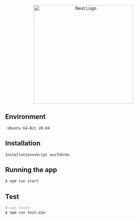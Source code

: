 <p align="center">
  <a href="http://nestjs.com/" target="blank"><img src="https://nestjs.com/img/logo_text.svg" width="320" alt="Nest Logo" /></a>
</p>


## Environment
```
 Ubuntu 64-Bit 20.04
```
## Installation

```
Installationsskript ausführen
```

## Running the app

```bash
$ npm run start
```

## Test

```bash
# e2e tests
$ npm run test:e2e
```



